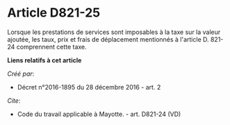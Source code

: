 # Article D821-25

Lorsque les prestations de services sont imposables à la taxe sur la valeur ajoutée, les taux, prix et frais de déplacement
mentionnés à l'article D. 821-24 comprennent cette taxe.

**Liens relatifs à cet article**

_Créé par_:

  - Décret n°2016-1895 du 28 décembre 2016 - art. 2

_Cite_:

  - Code du travail applicable à Mayotte. - art. D821-24 (VD)
